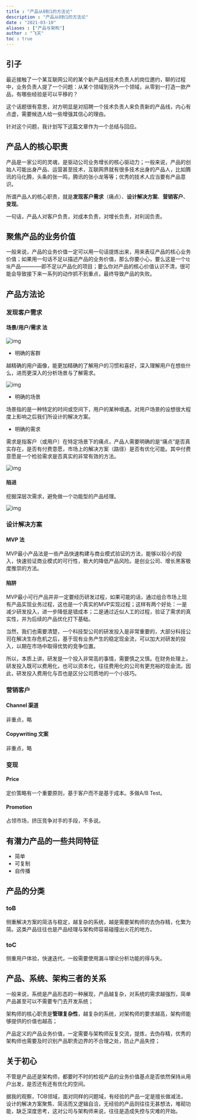 ```yaml
---
title : "产品从0到1的方法论"
description : "产品从0到1的方法论"
date : "2021-03-10"
aliases : ["产品与架构"]
author : "飞天"
toc : true
---
```




## 引子

最近接触了一个某互联网公司的某个新产品线技术负责人的岗位邀约，聊的过程中，业务负责人提了一个问题：从某个领域到另外一个领域，从零到一打造一款产品，有哪些经验是可以平移的？

这个话题很有意思，对方明显是对招聘一个技术负责人来负责新的产品线，内心有点虚，需要候选人给一些增强其信心的理由。

针对这个问题，我计划写下这篇文章作为一个总结与回应。

## 产品人的核心职责

产品是一家公司的灵魂，是驱动公司业务增长的核心驱动力；一般来说，产品的创始人可能出身产品、运营甚至技术，互联网界就有很多技术出身的产品人，比如腾讯的马化腾，头条的张一鸣，腾讯的张小龙等等；优秀的技术人应当要有产品意识。

所谓产品人的核心职责，就是**发现客户需求**（痛点）、**设计解决方案**、**营销客户**、**变现**。

一句话，产品人对客户负责，对成本负责，对增长负责，对利润负责。

## 聚焦产品的业务价值

一般来说，产品的业务价值一定可以用一句话提炼出来，用来表征产品的核心业务价值；如果用一句话不足以描述产品的业务价值，那么你要小心，要么这是一个`垃圾`产品————即不足以产品化的项目；要么你对产品的核心价值认识不清，很可能会导致接下来一系列的动作抓不到重点，最终导致产品的失败。

## 产品方法论

### 发现客户需求

#### 场景/用户/需求 法



![img](727416-6b9462fac247e098_3115667664984832589.webp)



- 明确的客群

越精确的用户画像，能更加精确的了解用户的习惯和喜好，深入理解用户在想些什么，进而更深入的分析场景与了解需求。



![img](727416-b6a23234e5a3c33e_6056862930363681385.webp)



- 明确的场景

场景指的是一种特定的时间或空间下，用户的某种境遇。对用户场景的设想很大程度上影响之后我们所设计的解决方案。

- 明确的需求

需求是指客户（或用户）在特定场景下的痛点，产品人需要明确的是“痛点”是否真实存在，是否有付费意愿，市场上的解决方案（路径）是否有优化可能。其中付费意愿是一个检验需求是否真实的非常有效的方法。



![img](u=59326430,3530990621&fm=26&gp=0.jpg)



#### 陷进

挖掘深层次需求，避免做一个功能型的产品经理。



![img](cf1b9d16fdfaaf51bbe38ff5815494eef01f7a73_15702333701385591511.png)



### 设计解决方案

#### MVP 法

MVP最小产品法是一些产品快速构建与商业模式验证的方法，能够以较小的投入，快速验证商业模式的可行性，极大的降低产品风险。是创业公司、增长黑客极度推崇的方法。

#### 陷阱

MVP最小可行产品并非一定要经历研发过程，如果可能的话，通过组合市场上现有产品实现业务过程，这也是一个真实的MVP实现过程；这样有两个好处：一是减少研发投入，进一步降低是错成本；二是通过近似人工的过程，验证了需求的真实性，并为后续的产品优化打下基础。

当然，我们也需要清楚，一个科技型公司的研发投入是非常重要的，大部分科技公司在解决生存危机之后，基于现有业务产生的稳定现金流，可以加大对研发的投入，以期在市场中取得优势的竞争位置。

所以，本质上讲，研发是一个投入非常高的事情，需要慎之又慎。在财务处理上，研发投入既可以费用化，也可以资本化，往往费用化的公司有更充裕的现金流。因此，研发投入费用化与否也是区分公司质地的一个小技巧。

### 营销客户

#### Channel 渠道

非重点，略

#### Copywriting 文案

非重点，略

### 变现

#### Price

定价策略有一个重要原则，基于客户而不是基于成本。多做A/B Test。

#### Promotion

占领市场，挤压竞争对手的手段，不多说。

## 有潜力产品的一些共同特征

- 简单
- 可复制
- 自传播

## 产品的分类

### toB

侧重解决方案的简洁与稳定，越复杂的系统，越是需要架构师的去伪存精，化繁为简。这类产品往往也是产品经理与架构师容易碰撞出火花的地方。

### toC

侧重用户体验，快速迭代，一般需要使用漏斗理论分析功能的得与失。

## 产品、系统、架构三者的关系

一般来说，系统是产品形态的一种展现，产品越复杂，对系统的需求越强烈，简单产品甚至可以不需要专门去开发系统；

架构师的核心职责是**管理复杂性**，越复杂的系统，对架构师的要求越高，架构师能够提供的价值也越高；

产品定义的产品业务价值，一定需要与架构师反复交流，提炼，去伪存精，优秀的架构师也需要及时识别产品职责边界的不合理之处，防止产品失控；

## 关于初心

不管是产品还是架构师，都要时不时的检视产品的业务价值基点是否依然保持从用户出发，是否还有还有优化的空间。

据我的观察，TOB领域，面对同样的问题域，有经验的产品一定是擅长做减法，设计的解决方案聚焦、简洁而又逻辑自洽，无经验的产品则往往无甚想法，堆砌功能，缺乏深度思考，这对公司与架构师来说，往往是造成失控与灾难的开始。